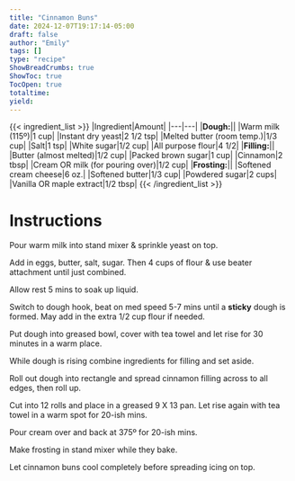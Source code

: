```yaml
---
title: "Cinnamon Buns"
date: 2024-12-07T19:17:14-05:00
draft: false
author: "Emily"
tags: []
type: "recipe"
ShowBreadCrumbs: true
ShowToc: true
TocOpen: true
totaltime:
yield:
---
```


{{< ingredient_list >}}
|Ingredient|Amount|
|---|---|
|**Dough:**||
|Warm milk (115º)|1 cup|
|Instant dry yeast|2 1/2 tsp|
|Melted butter (room temp.)|1/3 cup|
|Salt|1 tsp|
|White sugar|1/2 cup|
|All purpose flour|4 1/2|
|**Filling:**||
|Butter (almost melted)|1/2 cup|
|Packed brown sugar|1 cup|
|Cinnamon|2 tbsp|
|Cream OR milk (for pouring over)|1/2 cup|
|**Frosting:**||
|Softened cream cheese|6 oz.|
|Softened butter|1/3 cup|
|Powdered sugar|2 cups|
|Vanilla OR maple extract|1/2 tbsp|
{{< /ingredient_list >}}

# Instructions
Pour warm milk into stand mixer & sprinkle yeast on top.

Add in eggs, butter, salt, sugar. Then 4 cups of flour & use beater attachment until just combined.

Allow rest 5 mins to soak up liquid.

Switch to dough hook, beat on med speed 5-7 mins until a **sticky** dough is formed. May add in the extra 1/2 cup flour if needed.

Put dough into greased bowl, cover with tea towel and let rise for 30 minutes in a warm place.

While dough is rising combine ingredients for filling and set aside.

Roll out dough into rectangle and spread cinnamon filling across to all edges, then roll up.

Cut into 12 rolls and place in a greased 9 X 13 pan. Let rise again with tea towel in a warm spot for 20-ish mins.

Pour cream over and back at 375º for 20-ish mins.

Make frosting in stand mixer while they bake.

Let cinnamon buns cool completely before spreading icing on top.